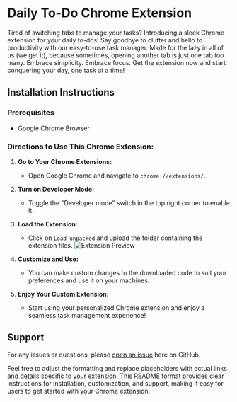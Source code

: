 # Daily To-Do Chrome Extension

Tired of switching tabs to manage your tasks? Introducing a sleek Chrome extension for your daily to-dos! Say goodbye to clutter and hello to productivity with our easy-to-use task manager. Made for the lazy in all of us (we get it), because sometimes, opening another tab is just one tab too many. Embrace simplicity. Embrace focus. Get the extension now and start conquering your day, one task at a time!



## Installation Instructions

### Prerequisites
- Google Chrome Browser

### Directions to Use This Chrome Extension:

1. **Go to Your Chrome Extensions:**
   - Open Google Chrome and navigate to `chrome://extensions/`.

2. **Turn on Developer Mode:**
   - Toggle the "Developer mode" switch in the top right corner to enable it.

3. **Load the Extension:**
   - Click on `Load unpacked` and upload the folder containing the extension files.
![Extension Preview](https://github.com/Tereshaa/To-do-Chrome-Extension/assets/106382420/1de88cdb-bad0-46ef-a187-309ea239c9e0)

4. **Customize and Use:**
   - You can make custom changes to the downloaded code to suit your preferences and use it on your machines.

5. **Enjoy Your Custom Extension:**
   - Start using your personalized Chrome extension and enjoy a seamless task management experience!

## Support

For any issues or questions, please [open an issue](https://github.com/Tereshaa/To-do-Chrome-Extension/issues) here on GitHub.


Feel free to adjust the formatting and replace placeholders with actual links and details specific to your extension. This README format provides clear instructions for installation, customization, and support, making it easy for users to get started with your Chrome extension.
